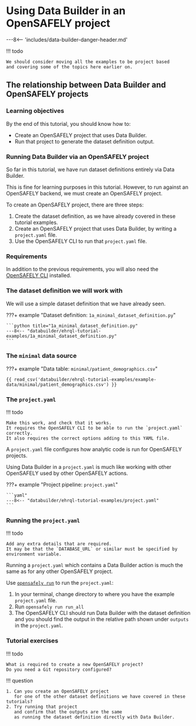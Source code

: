 # Using Data Builder in an OpenSAFELY project

---8<-- 'includes/data-builder-danger-header.md'

!!! todo

    We should consider moving all the examples to be project based
    and covering some of the topics here earlier on.

## The relationship between Data Builder and OpenSAFELY projects

### Learning objectives

By the end of this tutorial, you should know how to:

* Create an OpenSAFELY project that uses Data Builder.
* Run that project to generate the dataset definition output.

### Running Data Builder via an OpenSAFELY project

So far in this tutorial,
we have run dataset definitions entirely via Data Builder.

This is fine for learning purposes in this tutorial.
However, to run against an OpenSAFELY backend,
we must create an OpenSAFELY project.

To create an OpenSAFELY project,
there are three steps:

1. Create the dataset definition,
   as we have already covered in these tutorial examples.
2. Create an OpenSAFELY project that uses Data Builder,
   by writing a `project.yaml` file.
3. Use the OpenSAFELY CLI to run that `project.yaml` file.

### Requirements

In addition to the previous requirements,
you will also need the [OpenSAFELY CLI](opensafely-cli.md) installed.

### The dataset definition we will work with

We will use a simple dataset definition that we have already seen.


???+ example "Dataset definition: `1a_minimal_dataset_definition.py`"

    ```python title="1a_minimal_dataset_definition.py"
    ---8<-- "databuilder/ehrql-tutorial-examples/1a_minimal_dataset_definition.py"
    ```

### The `minimal` data source

???+ example "Data table: `minimal/patient_demographics.csv`"

    {{ read_csv('databuilder/ehrql-tutorial-examples/example-data/minimal/patient_demographics.csv') }}

### The `project.yaml`

!!! todo

    Make this work, and check that it works.
    It requires the OpenSAFELY CLI to be able to run the `project.yaml` correctly.
    It also requires the correct options adding to this YAML file.

A `project.yaml` file configures how analytic code is run for OpenSAFELY projects.

Using Data Builder in a `project.yaml` is much like working with other OpenSAFELY used by other OpenSAFELY actions.

???+ example "Project pipeline: `project.yaml`"

    ```yaml"
    ---8<-- "databuilder/ehrql-tutorial-examples/project.yaml"
    ```

### Running the `project.yaml`

!!! todo

    Add any extra details that are required.
    It may be that the `DATABASE_URL` or similar must be specified by environment variable.

Running a `project.yaml` which contains a Data Builder action
is much the same as for any other OpenSAFELY project.

Use [`opensafely run`](opensafely-cli.md/#run) to run the `project.yaml`:

1. In your terminal, change directory to where you have the example `project.yaml` file.
2. Run `opensafely run run_all`
3. The OpenSAFELY CLI should run Data Builder with the dataset definition
   and you should find the output in the relative path shown under `outputs` in the `project.yaml`.

### Tutorial exercises

!!! todo

    What is required to create a new OpenSAFELY project?
    Do you need a Git repository configured?

!!! question

    1. Can you create an OpenSAFELY project
       for one of the other dataset definitions we have covered in these tutorials?
    2. Try running that project
       and confirm that the outputs are the same
       as running the dataset definition directly with Data Builder.
